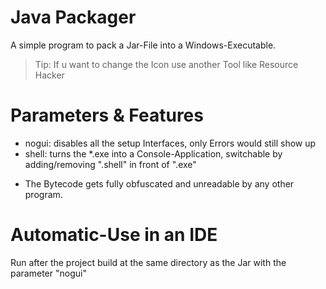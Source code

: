 
# Java Packager
A simple program to pack a Jar-File into a Windows-Executable.
> Tip: If u want to change the Icon use another Tool like Resource Hacker

# Parameters & Features 
- nogui: disables all the setup Interfaces, only Errors would still show up
- shell: turns the \*.exe into a Console-Application, switchable by adding/removing ".shell" in front of ".exe"
* The Bytecode gets fully obfuscated and unreadable by any other program.

# Automatic-Use in an IDE
Run after the project build at the same directory as the Jar with the parameter "nogui"
